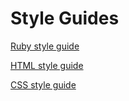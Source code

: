 Style Guides
============

[Ruby style guide](ruby.md)

[HTML style guide](html.md)

[CSS style guide](css.md)
